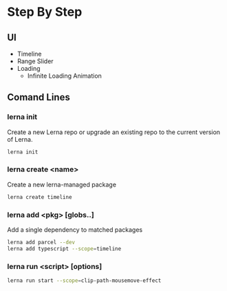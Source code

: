 # Step By Step

## UI

- Timeline
- Range Slider
- Loading
  - Infinite Loading Animation


## Comand Lines

### lerna init

Create a new Lerna repo or upgrade an existing repo to the current version of Lerna.

```bash
lerna init
```

### lerna create \<name\>

Create a new lerna-managed package

```bash
lerna create timeline
```

### lerna add \<pkg\> [globs..]

Add a single dependency to matched packages

```bash
lerna add parcel --dev
lerna add typescript --scope=timeline
```

### lerna run \<script\> [options]

```bash
lerna run start --scope=clip-path-mousemove-effect
```
